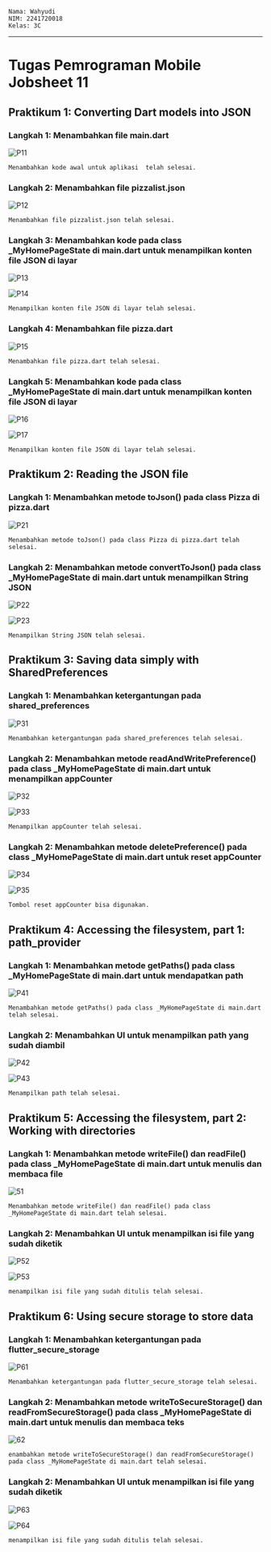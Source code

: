 ```text
Nama: Wahyudi
NIM: 2241720018
Kelas: 3C
```

---

# Tugas Pemrograman Mobile Jobsheet 11

## Praktikum 1: Converting Dart models into JSON

### Langkah 1: Menambahkan file main.dart

![P11](img/P11.png)

```text
Menambahkan kode awal untuk aplikasi  telah selesai.
```

### Langkah 2: Menambahkan file pizzalist.json

![P12](img/P12.png)

```text
Menambahkan file pizzalist.json telah selesai.
```

### Langkah 3: Menambahkan kode pada class _MyHomePageState di main.dart untuk menampilkan konten file JSON di layar

![P13](img/P13.png)

![P14](img/P14.png)

```text
Menampilkan konten file JSON di layar telah selesai.
```

### Langkah 4: Menambahkan file pizza.dart

![P15](img/P15.png)

```text
Menambahkan file pizza.dart telah selesai.
```

### Langkah 5: Menambahkan kode pada class _MyHomePageState di main.dart untuk menampilkan konten file JSON di layar

![P16](img/P16.png)

![P17](img/P17.png)

```text
Menampilkan konten file JSON di layar telah selesai.
```

## Praktikum 2:  Reading the JSON file

### Langkah 1: Menambahkan metode toJson() pada class Pizza di pizza.dart

![P21](img/P21.png)

```text
Menambahkan metode toJson() pada class Pizza di pizza.dart telah selesai.
```

### Langkah 2: Menambahkan metode convertToJson() pada class _MyHomePageState di main.dart untuk menampilkan String JSON

![P22](img/P22.png)

![P23](img/P23.png)

```text
Menampilkan String JSON telah selesai.
```

## Praktikum 3: Saving data simply with SharedPreferences

### Langkah 1: Menambahkan ketergantungan pada shared_preferences

![P31](img/P31.png)

```text
Menambahkan ketergantungan pada shared_preferences telah selesai.
```

### Langkah 2: Menambahkan metode readAndWritePreference() pada class _MyHomePageState di main.dart untuk menampilkan appCounter

![P32](img/P32.png)

![P33](img/P33.png)

```text
Menampilkan appCounter telah selesai.
```

### Langkah 2: Menambahkan metode deletePreference() pada class _MyHomePageState di main.dart untuk reset appCounter

![P34](img/P34.png)

![P35](img/P35.png)

```text
Tombol reset appCounter bisa digunakan.
```

## Praktikum 4: Accessing the filesystem, part 1: path_provider

### Langkah 1: Menambahkan metode getPaths() pada class _MyHomePageState di main.dart untuk mendapatkan path

![P41](img/P41.png)

```text
Menambahkan metode getPaths() pada class _MyHomePageState di main.dart telah selesai.
```

### Langkah 2: Menambahkan UI untuk menampilkan path yang sudah diambil

![P42](img/P42.png)

![P43](img/P43.png)

```text
Menampilkan path telah selesai.
```

## Praktikum 5: Accessing the filesystem, part 2: Working with directories

### Langkah 1: Menambahkan metode writeFile() dan readFile() pada class _MyHomePageState di main.dart untuk menulis dan membaca file

![51](img/P51.png)

```text
Menambahkan metode writeFile() dan readFile() pada class _MyHomePageState di main.dart telah selesai.
```

### Langkah 2: Menambahkan UI untuk menampilkan isi file yang sudah diketik

![P52](img/P52.png)

![P53](img/P53.png)

```text
menampilkan isi file yang sudah ditulis telah selesai.
```

## Praktikum 6: Using secure storage to store data

### Langkah 1: Menambahkan ketergantungan pada flutter_secure_storage

![P61](img/P61.png)

```text
Menambahkan ketergantungan pada flutter_secure_storage telah selesai.
```

### Langkah 2: Menambahkan metode writeToSecureStorage() dan readFromSecureStorage() pada class _MyHomePageState di main.dart untuk menulis dan membaca teks

![62](img/P62.png)

```text
enambahkan metode writeToSecureStorage() dan readFromSecureStorage() pada class _MyHomePageState di main.dart telah selesai.
```

### Langkah 2: Menambahkan UI untuk menampilkan isi file yang sudah diketik

![P63](img/P63.png)

![P64](img/P64.png)

```text
menampilkan isi file yang sudah ditulis telah selesai.
```
